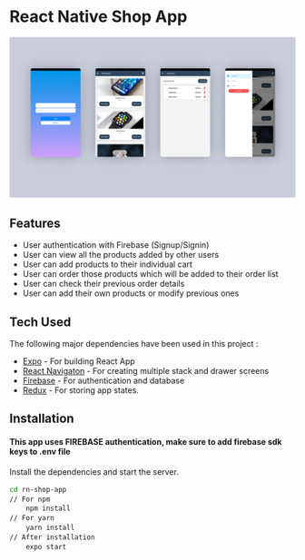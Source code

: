 # React Native Shop App 

![UI Design](https://raw.githubusercontent.com/kecav/rn-shop-app/expo-sdk44/assets/screenshots/UI.png)



## Features

- User authentication with Firebase (Signup/Signin)
- User can view all the products added by other users
- User can add products to their individual cart
- User can order those products which will be added to their order list
- User can check their previous order details
- User can add their own products or modify previous ones


## Tech Used
The following major dependencies have been used in this project : 

- [Expo](https://docs.expo.dev/) - For building React App
- [React Navigaton](https://reactnavigation.org/) - For creating multiple stack and drawer screens
- [Firebase](https://firebase.google.com/) - For authentication and database
- [Redux](https://redux.js.org/) - For storing app states.


## Installation
####  This app uses FIREBASE authentication, make sure to add firebase sdk keys to .env file
Install the dependencies and start the server.

```sh
cd rn-shop-app
// For npm
    npm install
// For yarn
    yarn install
// After installation
    expo start
```


